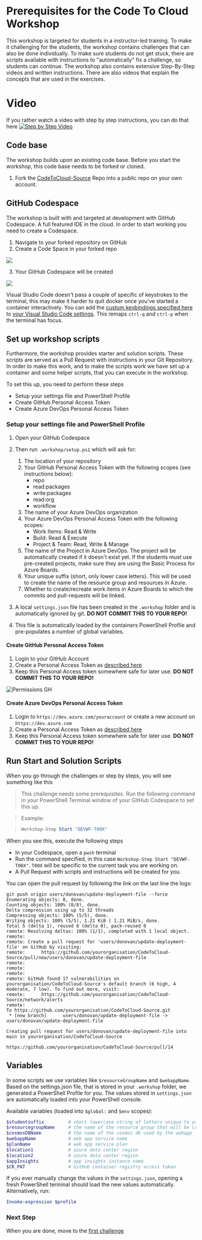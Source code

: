# Prerequisites for the Code To Cloud Workshop

This workshop is targeted for students in a instructor-led training. To make it challenging for the students, the workshop contains challenges that can also be done individually. To make sure students do not get stuck, there are scripts available with instructions to "automatically" fix a challenge, so students can continue. The workshop also contains extensive Step-By-Step videos and written instructions. There are also videos that explain the concepts that are used in the exercises.

# Video
If you rather watch a video with step by step instructions, you can do that here
[![Step by Step Video](https://img.youtube.com/vi/STzJSPvtim4/0.jpg)](https://www.youtube.com/watch?v=STzJSPvtim4)

## Code base

The workshop builds upon an existing code base. Before you start the workshop, this code base needs to be forked or cloned. 

1. Fork the [CodeToCloud-Source](https://github.com/xpiritbv/CodeToCloud-Source) Repo into a public repo on your own account.

## GitHub Codespace

The workshop is built with and targeted at development with GitHub Codespace. A full featured IDE in the cloud. In order to start working you need to create a Codespace.

1. Navigate to your forked repository on GitHub
2. Create a Code Space in your forked repo

![](/Assets/CodeSpace.png)

3. Your GitHub Codespace will be created

![](/Assets/Codespace-creation.png)

Visual Studio Code doesn't pass a couple of specific of keystrokes to the terminal, this may make it harder to quit docker once you've started a container interactively. You can add the [custom keybindings specified here](/.devcontainer/keybindings.json) to [your Visual Studio Code settings](https://code.visualstudio.com/docs/getstarted/keybindings#_advanced-customization). This remaps `ctrl-q` and `ctrl-p` when the terminal has focus.

## Set up workshop scripts

Furthermore, the workshop provides starter and solution scripts. These scripts are served as a Pull Request with instructions in your Git Repository. In order to make this work, and to make the scripts work we have set up a container and some helper scripts, that you can execute in the workshop.

To set this up, you need to perform these steps

* Setup your settings file and PowerShell Profile
* Create GitHub Personal Access Token
* Create Azure DevOps Personal Access Token

### Setup your settings file and PowerShell Profile

1. Open your GitHub Codespace 
1. Then run `.workshop/setup.ps1` which will ask for:
    1. The location of your repository
    2. Your GitHub Personal Access Token with the following scopes (see instructions below):
       * repo
       * read:packages
       * write:packages
       * read:org
       * workflow
    3. The name of your Azure DevOps organization
    4. Your Azure DevOps Personal Access Token with the following scopes:
       * Work Items: Read & Write
       * Build: Read & Execute
       * Project & Team: Read, Write & Manage
    5. The name of the Project in Azure DevOps. The project will be automatically created if it doesn't exist yet. If the students must use pre-created projects, make sure they are using the Basic Process for Azure Boards.
    6. Your unique suffix (short, only lower case letters). This will be used to create the name of the resource group and resources in Azure.
    7. Whether to create/recreate work items in Azure Boards to which the commits and pull-requests will be linked.

1. A local `settings.json` file has been created in the `.workshop` folder and is automatically ignored by git. **DO NOT COMMIT THIS TO YOUR REPO!**
1. This file is automatically loaded by the containers PowerShell Profile and pre-populates a number of global variables.

#### Create GitHub Personal Access Token

1. Login to your GitHub Account
1. Create a Personal Access Token as [described here](https://docs.github.com/en/free-pro-team@latest/github/authenticating-to-github/creating-a-personal-access-token)
1. Keep this Personal Access token somewhere safe for later use. **DO NOT COMMIT THIS TO YOUR REPO!**

![Permissions GH](/Assets/Permissions-GH.png)

#### Create Azure DevOps Personal Access Token

1. Login to `https://dev.azure.com/youraccount` or create a new account on `https://dev.azure.com`
1. Create a Personal Access Token as [described here](https://docs.microsoft.com/en-us/azure/devops/organizations/accounts/use-personal-access-tokens-to-authenticate?view=azure-devops&tabs=preview-page)
1. Keep this Personal Access token somewhere safe for later use. **DO NOT COMMIT THIS TO YOUR REPO!**

## Run Start and Solution Scripts

When you go through the challenges or step by steps, you will see something like this

> This challenge needs some prerequisites. Run the following command in your PowerShell Terminal window of your GitHub 
> Codespace to set this up.

> Example:

> ```powershell
> Workshop-Step Start "DEVWF-T00X"
> ```

When you see this, execute the following steps

* In your Codespace, open a `pwsh` terminal
* Run the command specified, in this case `Workshop-Step Start "DEVWF-T00X"`. `T00X` will be specific to the current task you are working on.
* A Pull Request with scripts and instructions will be created for you.

You can open the pull request by following the link on the last line the logs:

```plain
git push origin users/donovan/update-deployment-file --force
Enumerating objects: 8, done.
Counting objects: 100% (8/8), done.
Delta compression using up to 32 threads
Compressing objects: 100% (5/5), done.
Writing objects: 100% (5/5), 1.21 KiB | 1.21 MiB/s, done.
Total 5 (delta 1), reused 0 (delta 0), pack-reused 0
remote: Resolving deltas: 100% (1/1), completed with 1 local object.
remote: 
remote: Create a pull request for 'users/donovan/update-deployment-file' on GitHub by visiting:
remote:      https://github.com/yourorganisation/CodeToCloud-Source/pull/new/users/donovan/update-deployment-file
remote:
remote:
remote:
remote: GitHub found 17 vulnerabilities on yourorganisation/CodeToCloud-Source's default branch (6 high, 4 moderate, 7 low). To find out more, visit:   
remote:      https://github.com/yourorganisation/CodeToCloud-Source/network/alerts
remote:
To https://github.com/yourorganisation/CodeToCloud-Source.git
 * [new branch]      users/donovan/update-deployment-file -> users/donovan/update-deployment-file
 
Creating pull request for users/donovan/update-deployment-file into main in yourorganisation/CodeToCloud-Source

https://github.com/yourorganisation/CodeToCloud-Source/pull/14
```

## Variables

In some scripts we use variables like `$resourceGroupName` and `$webappName`. Based on the settings.json file, that is stored in your `.workshop` folder, we generated a PowerShell Profile for you. The values stored in `settings.json` are automatically loaded into your PowerShell console.

Available variables (loaded into `$global:` and `$env` scopes):

```powershell
$studentsuffix         # short lowercase string of letters unique to you.
$resourcegroupName     # the name of the resource group that will be created for you
$cosmosDBName          # the name of the cosmos db used by the webapp
$webappName            # web app service name
$planName              # web app service plan
$location1             # azure data center region
$location2             # azure data center region
$appInsights           # app insights instance name
$CR_PAT                # GitHub container registry access token
```

If you ever manually change the values in the `settings.json`, opening a fresh PowerShell terminal should load the new values automatically. Alternatively, run:

```powershell
Invoke-expression $profile
```

### Next Step

When you are done, move to the [first challenge](/Challenges/Module1-ImprovingDeveloperFlow/ImprovingDeveloperWorkflow.md)

